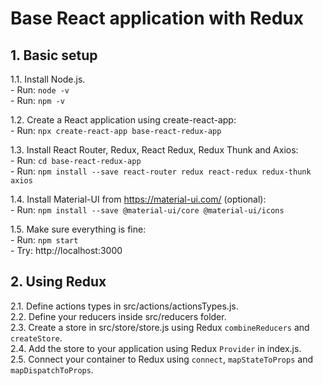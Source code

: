 # Base React application with Redux  
## 1. Basic setup  
1.1. Install Node.js.  
	- Run: `node -v`  
	- Run: `npm -v`  

1.2. Create a React application using create-react-app:  
	- Run: `npx create-react-app base-react-redux-app`  
	

1.3. Install React Router, Redux, React Redux, Redux Thunk and Axios:  
	- Run: `cd base-react-redux-app`  
	- Run: `npm install --save react-router redux react-redux redux-thunk axios`  
	

1.4. Install Material-UI from https://material-ui.com/ (optional):  
	- Run: `npm install --save @material-ui/core @material-ui/icons`  
	

1.5. Make sure everything is fine:  
	- Run: `npm start`  
	- Try: http://localhost:3000  
	
## 2. Using Redux  
2.1. Define actions types in src/actions/actionsTypes.js.  
2.2. Define your reducers inside src/reducers folder.  
2.3. Create a store in src/store/store.js using Redux `combineReducers` and `createStore`.  
2.4. Add the store to your application using Redux `Provider` in index.js.  
2.5. Connect your container to Redux using `connect`, `mapStateToProps` and `mapDispatchToProps`.  
